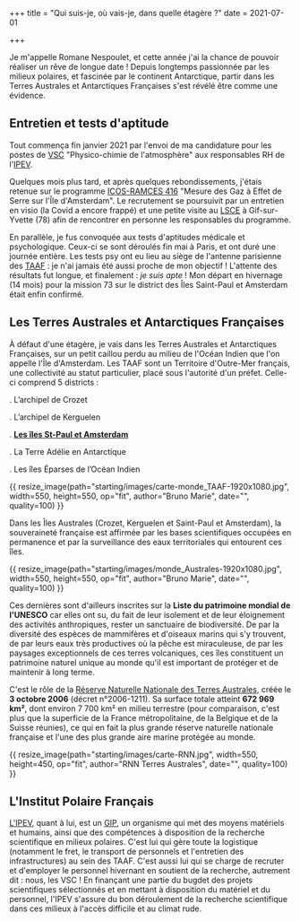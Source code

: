 +++
title = "Qui suis-je, où vais-je, dans quelle étagère ?"
date = 2021-07-01

+++

Je m'appelle Romane Nespoulet, et cette année j'ai la chance de pouvoir réaliser un rêve de longue date ! Depuis longtemps passionnée par les milieux polaires, et fascinée par le continent Antarctique, partir dans les Terres Australes et Antarctiques Françaises s'est révélé être comme une évidence. 

<!-- more -->

## Entretien et tests d'aptitude


Tout commença fin janvier 2021 par l'envoi de ma candidature pour les postes de [VSC](/lexique/#vsc "Volontariat en Service Civique") "Physico-chimie de l'atmosphère" aux responsables RH de l'[IPEV](/lexique/#ipev "Institut Polaire Français").

Quelques mois plus tard, et après quelques rebondissements, j'étais retenue sur le programme [ICOS-RAMCES 416](/science/icos-416/) "Mesure des Gaz à Effet de Serre sur l'Île d'Amsterdam". 
Le recrutement se poursuivit par un entretien en visio (la Covid a encore frappé) et une petite visite au [LSCE](https://www.lsce.ipsl.fr/ "Laboratoire des Sciences du Climat et Environnement") à Gif-sur-Yvette (78) afin de rencontrer en personne les responsables du programme. 

En parallèle, je fus convoquée aux tests d'aptitudes médicale et psychologique. Ceux-ci se sont déroulés fin mai à Paris, et ont duré une journée entière. Les tests psy ont eu lieu au siège de l'antenne parisienne des [TAAF](https://taaf.fr/ "Terres Australes et Antarctiques Françaises") : je n'ai jamais été aussi proche de mon objectif ! L'attente des résultats fut longue, et finalement : *je suis apte* ! Mon départ en hivernage (14 mois) pour la mission 73 sur le district des Îles Saint-Paul et Amsterdam était enfin confirmé. 

## Les Terres Australes et Antarctiques Françaises

À défaut d'une étagère, je vais dans les Terres Australes et Antarctiques Françaises, sur un petit caillou perdu au milieu de l'Océan Indien que l'on appelle l'Île d'Amsterdam. Les TAAF sont un Territoire d'Outre-Mer français, une collectivité au statut particulier, placé sous l'autorité d'un préfet. Celle-ci comprend 5 districts :

. L’archipel de Crozet

. L’archipel de Kerguelen

. [**Les îles St-Paul et Amsterdam**](/starting/amsterdam)

. La Terre Adélie en Antarctique

. Les îles Éparses de l’Océan Indien

{{ resize_image(path="starting/images/carte-monde_TAAF-1920x1080.jpg", width=550, height=550, op="fit", author="Bruno Marie", date="", quality=100) }}


Dans les Îles Australes (Crozet, Kerguelen et Saint-Paul et Amsterdam), la souveraineté française est affirmée par les bases scientifiques occupées en permanence et par la surveillance des eaux territoriales qui entourent ces îles. 

{{ resize_image(path="starting/images/monde_Australes-1920x1080.jpg", width=550, height=550, op="fit", author="Bruno Marie", date="", quality=100) }}

Ces dernières sont d'ailleurs inscrites sur la **Liste du patrimoine mondial de l'UNESCO** car elles ont su, du fait de leur isolement et de leur éloignement des activités anthropiques, rester un sanctuaire de biodiversité. De par la diversité des espèces de mammifères et d'oiseaux marins qui s'y trouvent, de par leurs eaux très productives où la pêche est miraculeuse, de par les paysages exceptionnels de ces terres volcaniques, ces îles constituent un patrimoine naturel unique au monde qu'il est important de protéger et de maintenir à long terme. 

C'est le rôle de la [Réserve Naturelle Nationale des Terres Australes](https://reserve-australes.taaf.fr/), créée le **3 octobre 2006** (décret n°2006-1211). Sa surface totale atteint **672 969 km²**, dont environ 7 700 km² en milieu terrestre (pour comparaison, c'est plus que la superficie de la France métropolitaine, de la Belgique et de la Suisse réunies), ce qui en fait la plus grande réserve naturelle nationale française et l'une des plus grande aire marine protégée au monde.

{{ resize_image(path="starting/images/carte-RNN.jpg", width=550, height=450, op="fit", author="RNN Terres Australes", date="", quality=100) }}

## L'Institut Polaire Français

[L'IPEV](https://institut-polaire.fr/fr/ "Institut Polaire Français"), quant à lui, est un [GIP](/lexique/#gip "Groupement d'Intérêt Public"), un organisme qui met des moyens matériels et humains, ainsi que des compétences à disposition de la recherche scientifique en milieux polaires. C'est lui qui gère toute la logistique (notamment le fret, le transport de personnels et l'entretien des infrastructures) au sein des TAAF. C'est aussi lui qui se charge de recruter et d'employer le personnel hivernant en soutient de la recherche, autrement dit : nous, les VSC ! En finançant une partie du bugdet des projets scientifiques sélectionnés et en mettant à disposition du matériel et du personnel, l'IPEV s'assure du bon déroulement de la recherche scientifique dans ces milieux à l'accès difficile et au climat rude.

